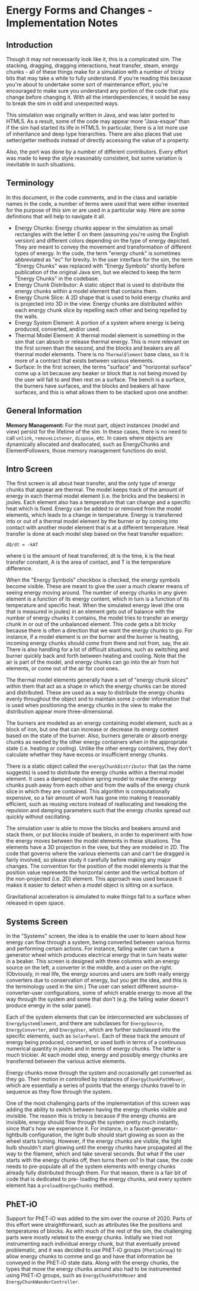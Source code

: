 
# Energy Forms and Changes - Implementation Notes

## Introduction

Though it may not necessarily look like it, this is a complicated sim.  The stacking, dragging, dragging interactions,
heat transfer, steam, energy chunks - all of these things make for a simulation with a number of tricky bits that may
take a while to fully understand.  If you're reading this because you're about to undertake some sort of maintenance
effort, you're encouraged to make sure you understand any portion of the code that you change before changing it. With
all the interdependencies, it would be easy to break the sim in odd and unexpected ways.

This simulation was originally written in Java, and was later ported to HTML5. As a result, some of the code may appear
more "Java-esque" than if the sim had started its life in HTML5.  In particular, there is a lot more use of inheritance
and deep type hierarchies.  There are also places that use setter/getter methods instead of directly accessing the value
of a property.

Also, the port was done by a number of different contributors.  Every effort was made to keep the style reasonably
consistent, but some variation is inevitable in such situations.

## Terminology

In this document, in the code comments, and in the class and variable names in the code, a number of terms were used
that were either invented for the purpose of this sim or are used in a particular way.  Here are some definitions that
will help to navigate it all.

- Energy Chunks: Energy chunks appear in the simulation as small rectangles with the letter E on them (assuming you're
using the English version) and different colors depending on the type of energy depicted.  They are meant to convey the
movement and transformation of different types of energy.  In the code, the term "energy chunk" is sometimes abbreviated
as "ec" for brevity.  In the user interface for the sim, the term "Energy Chunks" was replaced with "Energy Symbols"
shortly before publication of the original Java sim, but we elected to keep the term "Energy Chunks" in the codebase.
- Energy Chunk Distributor: A static object that is used to distribute the energy chunks within a model element that
contains them.
- Energy Chunk Slice: A 2D shape that is used to hold energy chunks and is projected into 3D in the view.  Energy
chunks are distributed within each energy chunk slice by repelling each other and being repelled by the walls.
- Energy System Element: A portion of a system where energy is being produced, converted, and/or used.
- Thermal Model Element: A thermal model element is something in the sim that can absorb or release thermal energy.
This is more relevant on the first screen than the second, and the blocks and beakers are all thermal model elements.
There is no `ThermalElement` base class, so it is more of a contract that exists between various elements.
- Surface: In the first screen, the terms "surface" and "horizontal surface" come up a lot because any beaker or block
that is not being moved by the user will fall to and then rest on a surface.  The bench is a surface, the burners have
surfaces, and the blocks and beakers all have surfaces, and this is what allows them to be stacked upon one another.

## General Information

**Memory Management:** For the most part, object instances (model and view) persist for the lifetime of the sim. In
these cases, there is no need to call `unlink`, `removeListener`, `dispose`, etc. In cases where objects are dynamically 
allocated and deallocated, such as EnergyChunks and ElementFollowers, those memory management functions do exist.
 
## Intro Screen

The first screen is all about heat transfer, and the only type of energy chunks that appear are thermal.  The model
keeps track of the amount of energy in each thermal model element (i.e. the bricks and the beakers) in joules.  Each
element also has a temperature that can change and a specific heat which is fixed.  Energy can be added to or removed
from the model elements, which leads to a change in temperature.  Energy is transferred into or out of a thermal model
element by the burner or by coming into contact with another model element that is at a different temperature.  Heat
transfer is done at each model step based on the heat transfer equation:

```
dQ/dt = -kAT
```

where `Q` is the amount of heat transferred, dt is the time, k is the heat transfer constant, A is the area of contact,
and T is the temperature difference.

When the "Energy Symbols" checkbox is checked, the energy symbols become visible.  These are meant to give the user a
much clearer means of seeing energy moving around.  The number of energy chunks in any given element is a function of
its energy content, which in turn is a function of its temperature and specific heat.  When the simulated energy level
(the one that is measured in joules) in an element gets out of balance with the number of energy chunks it contains, the
model tries to transfer an energy chunk in or out of the unbalanced element.  This code gets a bit tricky because there
is often a direction that we want the energy chunks to go.  For instance, if a model element is on the burner and the
burner is heating, incoming energy chunks should come from there and not from, say, the air.  There is also handling for
a lot of difficult situations, such as switching and burner quickly back and forth between heating and cooling. Note
that the air is part of the model, and energy chunks can go into the air from hot elements, or come out of the air for
cool ones.

The thermal model elements generally have a set of "energy chunk slices" within them that act as a shape in which the
energy chunks can be stored and distributed.  These are used as a way to distribute the energy chunks evenly throughout
the object and to maintain some z-order information that is used when positioning the energy chunks in the view to make
the distribution appear more three-dimensional.

The burners are modeled as an energy containing model element, such as a block of iron, but one that can increase or
decrease its energy content based on the state of the burner. Also, burners generate or absorb energy chunks as needed
by the other energy containers when in the appropriate state (i.e. heating or cooling).  Unlike the other energy
containers, they don't calculate whether they have excess or insufficient energy chunks.

There is a static object called the `energyChunkDistributor` that (as the name suggests) is used to distribute the
energy chunks within a thermal model element.  It uses a damped repulsive spring model to make the energy chunks push
away from each other and from the walls of the energy chunk slice in which they are contained.  This algorithm is
computationally expensive, so a fair amount of work has gone into making it reasonably efficient, such as reusing
vectors instead of reallocating and tweaking the repulsion and damping parameters such that the energy chunks spread out
quickly without oscillating.

The simulation user is able to move the blocks and beakers around and stack them, or put blocks inside of beakers, in
order to experiment with how the energy moves between the model elements in these situations.  The elements have a 3D
projection in the view, but they are modeled in 2D.  The code that governs where the various elements can and can't be
dragged is fairly involved, so please study it carefully before making any major changes.  The convention for the
position of the model elements is that the position value represents the horizontal center and the vertical bottom of
the non-projected (i.e. 2D) element. This approach was used because it makes it easier to detect when a model object is
sitting on a surface.

Gravitational acceleration is simulated to make things fall to a surface when released in open space.

## Systems Screen

In the "Systems" screen, the idea is to enable the user to learn about how energy can flow through a system, being
converted between various forms and performing certain actions.  For instance, falling water can turn a generator wheel
which produces electrical energy that in turn heats water in a beaker.  This screen is designed with three columns with
an energy source on the left, a converter in the middle, and a user on the right.  (Obviously, in real life, the energy
sources and users are both really energy converters due to conservation of energy, but you get the idea, and this is the
terminology used in the sim.)  The user can select different source-converter-user configurations, some of which enable
energy to move all the way through the system and some that don't (e.g. the falling water doesn't produce energy in the
solar panel).

Each of the system elements that can be interconnected are subclasses of `EnergySystemElement`, and there are subclasses
for `EnergySource`, `EnergyConverter`, and `EnergyUser`, which are further subclassed into the specific elements, such
as `SolarPanel`.  Each of these track the amount of energy being produced, converted, or used both in terms of a
continuous numerical quantity in joules and in terms of energy chunks.  The latter is much trickier.  At each model
step, energy and possibly energy chunks are transferred between the various active elements.

Energy chunks move through the system and occasionally get converted as they go.  Their motion in controlled by
instances of `EnergyChunkPathMover`, which are essentially a series of points that the energy chunks travel to in
sequence as they flow through the system.

One of the most challenging parts of the implementation of this screen was adding the ability to switch between
having the energy chunks visible and invisible.  The reason this is tricky is because if the energy chunks are
invisible, energy should flow through the system pretty much instantly, since that's how we experience it.  For
instance, in a faucet-generator-lightbulb configuration, the light bulb should start glowing as soon as the wheel starts
turning.  However, if the energy chunks are visible, the light bulb shouldn't start glowing until the energy chunks have
propagated all the way to the filament, which and take several seconds.  But what if the user starts with the energy
chunks off, then turns them on?  In that case, the code needs to pre-populate all of the system elements with energy
chunks already fully distributed through them.  For that reason, there is a fair bit of code that is dedicated to pre-
loading the energy chunks, and every system element has a `preloadEnergyChunks` method.

## PhET-iO

Support for PhET-iO was added to the sim over the course of 2020.  Parts of this effort were straightforward, such as
attributes like the positions and temperatures of blocks.  As with much of the rest of the sim, the challenging parts
were mostly related to the energy chunks.  Initially we tried not instrumenting each individual energy chunk, but that
eventually proved problematic, and it was decided to use PhET-iO groups (`PhetioGroup`) to allow energy chunks to comme
and go and have that information be conveyed in the PhET-iO state data.  Along with the energy chunks, the types that
move the energy chunks around also had to be instrumented using PhET-iO groups, such as `EnergyChunkPathMover` and
`EnergyChunkWanderController`.